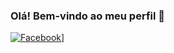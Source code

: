 ### Olá! Bem-vindo ao meu perfil 👋

[![Facebook](https://www.google.com/url?sa=i&url=https%3A%2F%2Fwww.tecmundo.com.br%2Fcomo-fazer%2F42339-facebook-como-compartilhar-suas-fotos-por-email.htm&psig=AOvVaw3fMMOSAz2Q2znymcrrYVzE&ust=1629229570772000&source=images&cd=vfe&ved=0CAsQjRxqFwoTCJil5aOntvICFQAAAAAdAAAAABAS)](https://www.facebook.com/patricia.rainha.18)]

